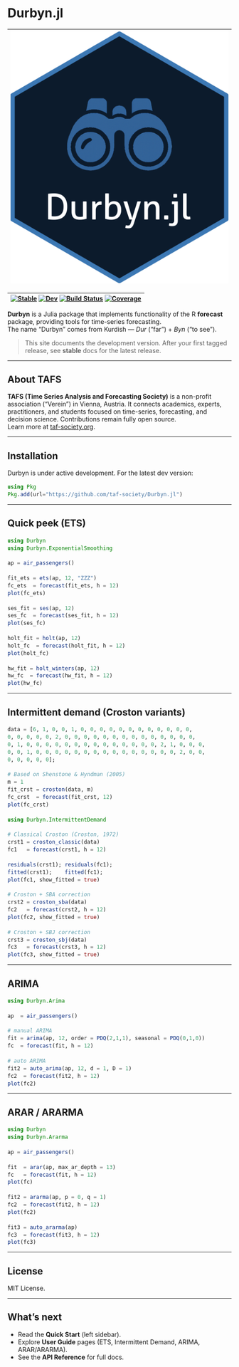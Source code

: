 # Durbyn.jl

| ![Durbyn.jl logo](assets/logo.png) |
|:--:|

| [![Stable](https://img.shields.io/badge/docs-stable-blue.svg)](https://taf-society.github.io/Durbyn.jl/stable/) [![Dev](https://img.shields.io/badge/docs-dev-blue.svg)](https://taf-society.github.io/Durbyn.jl/dev/) [![Build Status](https://github.com/taf-society/Durbyn.jl/actions/workflows/CI.yml/badge.svg?branch=main)](https://github.com/taf-society/Durbyn.jl/actions/workflows/CI.yml?query=branch%3Amain) [![Coverage](https://codecov.io/gh/taf-society/Durbyn.jl/branch/main/graph/badge.svg)](https://codecov.io/gh/taf-society/Durbyn.jl) |
|:--:|

**Durbyn** is a Julia package that implements functionality of the R **forecast** package, providing tools for time-series forecasting.  
The name “Durbyn” comes from Kurdish — *Dur* (“far”) + *Byn* (“to see”).

> This site documents the development version. After your first tagged release, see **stable** docs for the latest release.

---

## About TAFS

**TAFS (Time Series Analysis and Forecasting Society)** is a non-profit association (“Verein”) in Vienna, Austria. It connects academics, experts, practitioners, and students focused on time-series, forecasting, and decision science. Contributions remain fully open source.  
Learn more at [taf-society.org](https://taf-society.org/).

---

## Installation

Durbyn is under active development. For the latest dev version:

```julia
using Pkg
Pkg.add(url="https://github.com/taf-society/Durbyn.jl")
```

---

## Quick peek (ETS)

```julia
using Durbyn
using Durbyn.ExponentialSmoothing

ap = air_passengers()

fit_ets = ets(ap, 12, "ZZZ")
fc_ets  = forecast(fit_ets, h = 12)
plot(fc_ets)

ses_fit = ses(ap, 12)
ses_fc  = forecast(ses_fit, h = 12)
plot(ses_fc)

holt_fit = holt(ap, 12)
holt_fc  = forecast(holt_fit, h = 12)
plot(holt_fc)

hw_fit = holt_winters(ap, 12)
hw_fc  = forecast(hw_fit, h = 12)
plot(hw_fc)
```

---

## Intermittent demand (Croston variants)

```julia
data = [6, 1, 0, 0, 1, 0, 0, 0, 0, 0, 0, 0, 0, 0, 0, 0, 0,
0, 0, 0, 0, 0, 2, 0, 0, 0, 0, 0, 0, 0, 0, 0, 0, 0, 0, 0, 0,
0, 1, 0, 0, 0, 0, 0, 0, 0, 0, 0, 0, 0, 0, 0, 0, 2, 1, 0, 0, 0,
0, 0, 1, 0, 0, 0, 0, 0, 0, 0, 0, 0, 0, 0, 0, 0, 0, 0, 2, 0, 0, 
0, 0, 0, 0, 0];

# Based on Shenstone & Hyndman (2005)
m = 1
fit_crst = croston(data, m)
fc_crst  = forecast(fit_crst, 12)
plot(fc_crst)

using Durbyn.IntermittentDemand

# Classical Croston (Croston, 1972)
crst1 = croston_classic(data)
fc1   = forecast(crst1, h = 12)

residuals(crst1); residuals(fc1);
fitted(crst1);    fitted(fc1);
plot(fc1, show_fitted = true)

# Croston + SBA correction
crst2 = croston_sba(data)
fc2   = forecast(crst2, h = 12)
plot(fc2, show_fitted = true)

# Croston + SBJ correction
crst3 = croston_sbj(data)
fc3   = forecast(crst3, h = 12)
plot(fc3, show_fitted = true)
```

---

## ARIMA

```julia
using Durbyn.Arima

ap  = air_passengers()

# manual ARIMA
fit = arima(ap, 12, order = PDQ(2,1,1), seasonal = PDQ(0,1,0))
fc  = forecast(fit, h = 12)

# auto ARIMA
fit2 = auto_arima(ap, 12, d = 1, D = 1)
fc2  = forecast(fit2, h = 12)
plot(fc2)
```

---

## ARAR / ARARMA

```julia
using Durbyn
using Durbyn.Ararma

ap = air_passengers()

fit  = arar(ap, max_ar_depth = 13)
fc   = forecast(fit, h = 12)
plot(fc)

fit2 = ararma(ap, p = 0, q = 1)
fc2  = forecast(fit2, h = 12)
plot(fc2)

fit3 = auto_ararma(ap)
fc3  = forecast(fit3, h = 12)
plot(fc3)
```

---

## License

MIT License.

---

## What’s next

- Read the **Quick Start** (left sidebar).
- Explore **User Guide** pages (ETS, Intermittent Demand, ARIMA, ARAR/ARARMA).
- See the **API Reference** for full docs.

